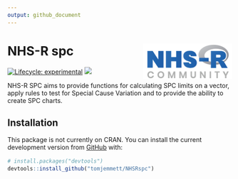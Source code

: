 ```yaml
---
output: github_document
---
```


<!-- README.md is generated from README.Rmd. Please edit that file then run knitr::knit("Readme.Rmd") -->



# NHS-R spc <a href='https://nhsrcommunity.com/'><img src='man/figures/logo.png' align="right" height="80" /></a>

<!-- badges: start -->
[![Lifecycle: experimental](https://img.shields.io/badge/lifecycle-experimental-orange.svg)](https://www.tidyverse.org/lifecycle/#experimental)
![](
https://github.com/tomjemmett/NHSRspc/workflows/R-CMD-check/badge.svg)
<!-- badges: end -->

NHS-R SPC aims to provide functions for calculating SPC limits on a vector, apply rules to test for Special Cause 
Variation and to provide the ability to create SPC charts.

## Installation

<!-- Not yet on cran
You can install the released version of NHSRspc from [CRAN](https://CRAN.R-project.org) with:

``` r
install.packages("NHSRspc")
```
-->

This package is not currently on CRAN. You can install the current development version from
[GitHub](https://github.com/) with:

``` r
# install.packages("devtools")
devtools::install_github("tomjemmett/NHSRspc")
```

